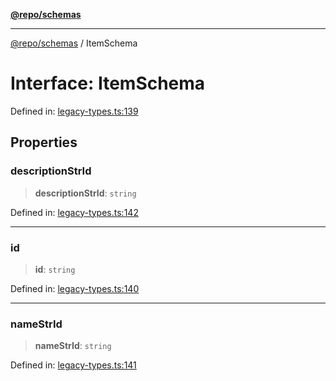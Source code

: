 [**@repo/schemas**](../README.md)

---

[@repo/schemas](../README.md) / ItemSchema

# Interface: ItemSchema

Defined in: [legacy-types.ts:139](https://github.com/alexqguo/drinking-board-game-v3/blob/fc5adf9b53e666003d4a7f6c500cdc49fb9dbd39/packages/schemas/src/legacy-types.ts#L139)

## Properties

### descriptionStrId

> **descriptionStrId**: `string`

Defined in: [legacy-types.ts:142](https://github.com/alexqguo/drinking-board-game-v3/blob/fc5adf9b53e666003d4a7f6c500cdc49fb9dbd39/packages/schemas/src/legacy-types.ts#L142)

---

### id

> **id**: `string`

Defined in: [legacy-types.ts:140](https://github.com/alexqguo/drinking-board-game-v3/blob/fc5adf9b53e666003d4a7f6c500cdc49fb9dbd39/packages/schemas/src/legacy-types.ts#L140)

---

### nameStrId

> **nameStrId**: `string`

Defined in: [legacy-types.ts:141](https://github.com/alexqguo/drinking-board-game-v3/blob/fc5adf9b53e666003d4a7f6c500cdc49fb9dbd39/packages/schemas/src/legacy-types.ts#L141)
